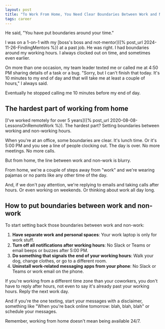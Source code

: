 ```yaml
---
layout: post
title: "To Work From Home, You Need Clear Boundaries Between Work and Non-Work"
tags: career
---
```


He said, "You have put boundaries around your time."

I was on a 1-on-1 with my [boss's boss and not-mentor]({% post_url 2024-11-26-FindingMentors %}) at a past job. He was right. I had boundaries around my working hours. I always clocked out on time, and sometimes even earlier.

On more than one occasion, my team leader texted me or called me at 4:50 PM sharing details of a task or a bug. "Sorry, but I can't finish that today. It's 10 minutes to my end of day and that will take me at least a couple of hours," I always said.

Eventually he stopped calling me 10 minutes before my end of day.

## The hardest part of working from home

[I've worked remotely for over 5 years]({% post_url 2020-08-08-LessonsOnRemoteWork %}). The hardest part? Setting boundaries between working and non-working hours.

When you're at an office, some boundaries are clear. It's lunch time. Or it's 5:00 PM and you see a line of people clocking out. The day is over. No more meetings. No more calls.

But from home, the line between work and non-work is blurry.

From home, we're a couple of steps away from "work" and we're wearing pajamas or no pants like any other time of the day.

And, if we don't pay attention, we're replying to emails and taking calls after hours. Or even working on weekends. Or thinking about work all day long.

## How to put boundaries between work and non-work

To start setting back those boundaries between work and non-work:

1. **Have separate work and personal spaces**: Your work laptop is only for work stuff.
2. **Turn off all notifications after working hours**: No Slack or Teams or email beeps or buzzes after 5:00 PM.
3. **Do something that signals the end of your working hours**: Walk your dog, change clothes, or go to a different room.
4. **Uninstall work-related messaging apps from your phone**: No Slack or Teams or work email on the phone.

If you're working from a different time zone than your coworkers, you don't have to reply after hours, not even to say it's already past your working hours. Reply the next work day.

And if you're the one texting, start your messages with a disclaimer, something like "When you're back online tomorrow: blah, blah, blah" or schedule your messages.

Remember, working from home doesn't mean being available 24/7.
